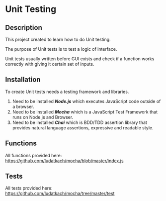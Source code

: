# Unit Testing
## Description
This project created to learn how to do Unit testing.

The purpose of Unit tests is  to test a logic of interface. 

Unit tests usually written before GUI exists and check if a function works correctly with giving it certain set of inputs.

## Installation
To create Unit tests needs a testing framework and libraries. 
1. Need to be installed **_Node.js_** which executes JavaScript code outside of a browser.
2. Need to be installed **_Mocha_** which is a JavaScript Test Framework that runs on Node.js and Browser.
3. Need to be installed **_Chai_**  which is BDD/TDD assertion library that provides natural language assertions, expressive and readable style.

## Functions
All functions provided here: https://github.com/ludatkach/mocha/blob/master/index.js

## Tests
All tests provided here: https://github.com/ludatkach/mocha/tree/master/test

